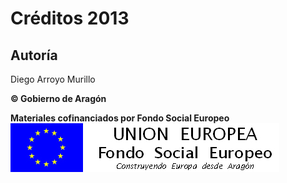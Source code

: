 
# Créditos 2013

## Autoría

Diego Arroyo Murillo





**&copy; Gobierno de Aragón**

**Materiales cofinanciados por Fondo Social Europeo**
![](img/FSE_grande_fondo_blanco.jpg)

